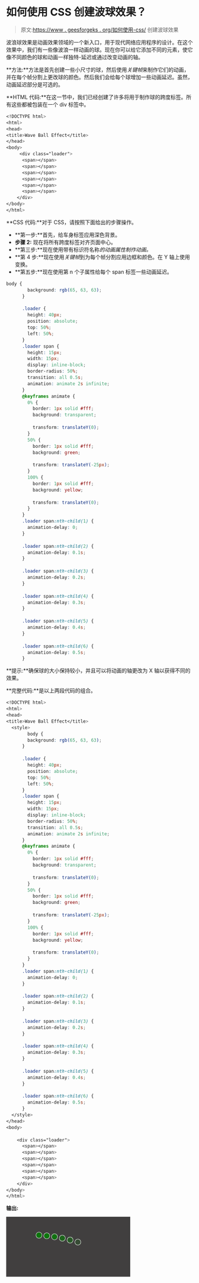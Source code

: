# 如何使用 CSS 创建波球效果？

> 原文:[https://www . geesforgeks . org/如何使用-css/](https://www.geeksforgeeks.org/how-to-create-wave-ball-effect-using-css/) 创建波球效果

波浪球效果是动画效果领域的一个新入口，用于现代网络应用程序的设计。在这个效果中，我们有一些像波浪一样动画的球。现在你可以给它添加不同的元素，使它像不同颜色的球和动画一样独特-延迟或通过改变动画的轴。

**方法:**方法是首先创建一些小尺寸的球，然后使用*关键帧*来制作它们的动画，并在每个帧分割上更改球的颜色。然后我们会给每个球增加一些动画延迟。虽然，动画延迟部分是可选的。

**HTML 代码:**在这一节中，我们已经创建了许多将用于制作球的跨度标签。所有这些都被包装在一个 div 标签中。

```css
<!DOCTYPE html>
<html>
<head>
<title>Wave Ball Effect</title>
</head>
<body>
     <div class="loader">
      <span></span>
      <span></span>
      <span></span>
      <span></span>
      <span></span>
      <span></span>
    </div>
</body>
</html>
```

**CSS 代码:**对于 CSS，请按照下面给出的步骤操作。

*   **第一步:**首先，给车身标签应用深色背景。
*   **步骤 2:** 现在将所有跨度标签对齐页面中心。
*   **第三步:**现在使用带有标识符名称*的动画属性制作动画。*
*   **第 4 步:**现在使用*关键帧*到为每个帧分割应用边框和颜色。在 Y 轴上使用变换。
*   **第五步:**现在使用第 n 个子属性给每个 span 标签一些动画延迟。

```css
body {
        background: rgb(65, 63, 63);
      }

      .loader {
        height: 40px;
        position: absolute;
        top: 50%;
        left: 50%;
      }
      .loader span {
        height: 15px;
        width: 15px;
        display: inline-block;
        border-radius: 50%;
        transition: all 0.5s;
        animation: animate 2s infinite;
      }
      @keyframes animate {
        0% {
          border: 1px solid #fff;
          background: transparent;

          transform: translateY(0);
        }
        50% {
          border: 1px solid #fff;
          background: green;

          transform: translateY(-25px);
        }
        100% {
          border: 1px solid #fff;
          background: yellow;

          transform: translateY(0);
        }
      }
      .loader span:nth-child(1) {
        animation-delay: 0;
      }

      .loader span:nth-child(2) {
        animation-delay: 0.1s;
      }

      .loader span:nth-child(3) {
        animation-delay: 0.2s;
      }

      .loader span:nth-child(4) {
        animation-delay: 0.3s;
      }

      .loader span:nth-child(5) {
        animation-delay: 0.4s;
      }

      .loader span:nth-child(6) {
        animation-delay: 0.5s;
      }
```

**提示:**确保球的大小保持较小，并且可以将动画的轴更改为 X 轴以获得不同的效果。

**完整代码:**是以上两段代码的组合。

```css
<!DOCTYPE html>
<html>
<head>
<title>Wave Ball Effect</title>
  <style>
        body {
        background: rgb(65, 63, 63);
      }

      .loader {
        height: 40px;
        position: absolute;
        top: 50%;
        left: 50%;
      }
      .loader span {
        height: 15px;
        width: 15px;
        display: inline-block;
        border-radius: 50%;
        transition: all 0.5s;
        animation: animate 2s infinite;
      }
      @keyframes animate {
        0% {
          border: 1px solid #fff;
          background: transparent;

          transform: translateY(0);
        }
        50% {
          border: 1px solid #fff;
          background: green;

          transform: translateY(-25px);
        }
        100% {
          border: 1px solid #fff;
          background: yellow;

          transform: translateY(0);
        }
      }
      .loader span:nth-child(1) {
        animation-delay: 0;
      }

      .loader span:nth-child(2) {
        animation-delay: 0.1s;
      }

      .loader span:nth-child(3) {
        animation-delay: 0.2s;
      }

      .loader span:nth-child(4) {
        animation-delay: 0.3s;
      }

      .loader span:nth-child(5) {
        animation-delay: 0.4s;
      }

      .loader span:nth-child(6) {
        animation-delay: 0.5s;
      }
  </style>
</head>
<body>

    <div class="loader">
      <span></span>
      <span></span>
      <span></span>
      <span></span>
      <span></span>
      <span></span>
    </div>
</body>
</html>
```

**输出:**

![](img/931400299edd7a4a039c948684403b87.png)